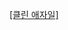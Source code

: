[[클린 애자일]](https://docs.google.com/presentation/d/1wkHweBNR4TCFENlBXbuKGPnV9TdXArH2qfHngxHPMSc/edit#slide=id.p)